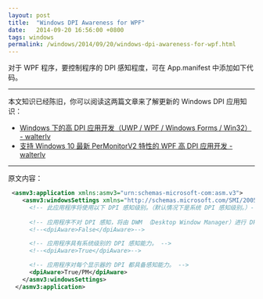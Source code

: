 ```yaml
---
layout: post
title:  "Windows DPI Awareness for WPF"
date:   2014-09-20 16:56:00 +0800
tags: windows
permalink: /windows/2014/09/20/windows-dpi-awareness-for-wpf.html
---
```


对于 WPF 程序，要控制程序的 DPI 感知程度，可在 App.manifest 中添加如下代码。

---

本文知识已经陈旧，你可以阅读这两篇文章来了解更新的 Windows DPI 应用知识：

- [Windows 下的高 DPI 应用开发（UWP / WPF / Windows Forms / Win32） - walterlv](/post/windows-high-dpi-development)
- [支持 Windows 10 最新 PerMonitorV2 特性的 WPF 高 DPI 应用开发 - walterlv](/post/windows-high-dpi-development-for-wpf)

---

原文内容：

```xml
 <asmv3:application xmlns:asmv3="urn:schemas-microsoft-com:asm.v3">
    <asmv3:windowsSettings xmlns="http://schemas.microsoft.com/SMI/2005/WindowsSettings">
      <!-- 此应用程序将使用以下 DPI 感知级别。（默认情况下是系统 DPI 感知级别。）-->
      
      <!-- 应用程序不对 DPI 感知，将由 DWM （Desktop Window Manager）进行 DPI 缩放控制。 -->
      <!--<dpiAware>False</dpiAware>-->

      <!-- 应用程序具有系统级别的 DPI 感知能力。 -->
      <!--<dpiAware>True</dpiAware>-->

      <!-- 应用程序对每个显示器的 DPI 都具备感知能力。 -->
      <dpiAware>True/PM</dpiAware>
    </asmv3:windowsSettings>
  </asmv3:application>
```
